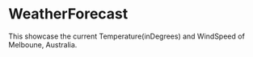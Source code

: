 # WeatherForecast
This showcase the current Temperature(inDegrees) and WindSpeed of Melboune, Australia. 
